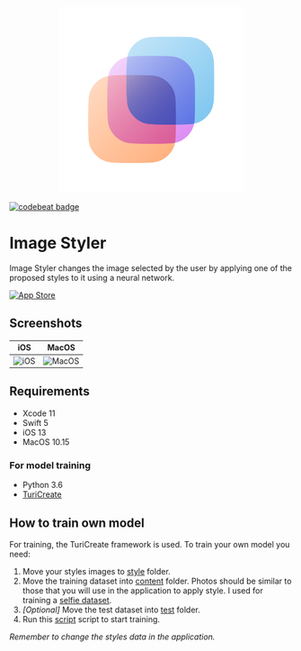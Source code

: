 <p align="center">
<img src="ImageStyler/Supporting Files/Assets.xcassets/AppIcon.appiconset/1024.png" width="329" height="329"/>
</p>

[![codebeat badge](https://codebeat.co/badges/3f467f54-941b-46b2-9197-6a900ddee267)](https://codebeat.co/projects/github-com-romanmazeev-imagestyler-master)
# Image Styler
Image Styler changes the image selected by the user by applying one of the proposed styles to it using a neural network.

[![App Store](https://developer.apple.com/app-store/marketing/guidelines/images/badge-download-on-the-app-store.svg)](https://apps.apple.com/us/app/image-styler/id1506490993)

## Screenshots
| iOS  | MacOS |
| ---- | ----- |
| ![iOS](https://i.imgur.com/UxuRWJX.png)  | ![MacOS](https://i.imgur.com/N6Razsr.png) |

## Requirements
- Xcode 11
- Swift 5
- iOS 13
- MacOS 10.15

### For model training
- Python 3.6
- [TuriCreate](https://github.com/apple/turicreate)

## How to train own model
For training, the TuriCreate framework is used. To train your own model you need:
1. Move your styles images to [style](https://github.com/romanmazeev/ImageStyler/tree/master/Model/Dataset/style) folder.
2. Move the training dataset into [content](https://github.com/romanmazeev/ImageStyler/tree/master/Model/Dataset/content) folder. Photos should be similar to those that you will use in the application to apply style. I used for training a [selfie dataset](https://www.crcv.ucf.edu/data/Selfie/).
3. *[Optional]* Move the test dataset into [test](https://github.com/romanmazeev/ImageStyler/tree/master/Model/Dataset/test) folder.
4. Run this [script](https://github.com/romanmazeev/ImageStyler/blob/master/Model/model_creator.py) script to start training.

*Remember to change the styles data in the application.*
